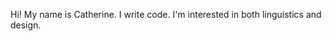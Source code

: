 Hi! My name is Catherine. I write code. 
I'm interested in both linguistics and design.

<!---
catherinetww/catherinetww is a ✨ special ✨ repository because its `README.md` (this file) appears on your GitHub profile.
You can click the Preview link to take a look at your changes.
--->
